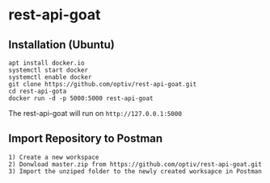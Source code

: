 # rest-api-goat

## Installation (Ubuntu)
```
apt install docker.io
systemctl start docker
systemctl enable docker
git clone https://github.com/optiv/rest-api-goat.git
cd rest-api-gota
docker run -d -p 5000:5000 rest-api-goat
```
The rest-api-goat will run on `http://127.0.0.1:5000`

## Import Repository to Postman
```
1) Create a new workspace 
2) Donwload master.zip from https://github.com/optiv/rest-api-goat.git
3) Import the unziped folder to the newly created worksapce in Postman
```

